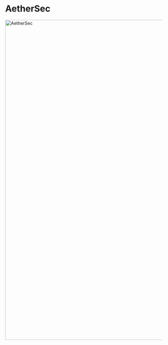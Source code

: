 # AetherSec
<img width="1024" height="1024" alt="AetherSec" src="https://github.com/user-attachments/assets/d4fed0d8-d879-4c51-9cda-e3cc11ffae42" />
